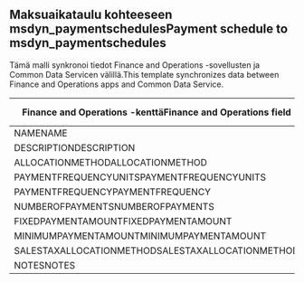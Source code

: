 ## <a name="payment-schedule-to-msdyn_paymentschedules"></a><span data-ttu-id="d25dd-101">Maksuaikataulu kohteeseen msdyn_paymentschedules</span><span class="sxs-lookup"><span data-stu-id="d25dd-101">Payment schedule to msdyn_paymentschedules</span></span>

<span data-ttu-id="d25dd-102">Tämä malli synkronoi tiedot Finance and Operations -sovellusten ja Common Data Servicen välillä.</span><span class="sxs-lookup"><span data-stu-id="d25dd-102">This template synchronizes data between Finance and Operations apps and Common Data Service.</span></span>

<span data-ttu-id="d25dd-103">Finance and Operations -kenttä</span><span class="sxs-lookup"><span data-stu-id="d25dd-103">Finance and Operations field</span></span> | <span data-ttu-id="d25dd-104">Määritystyyppi</span><span class="sxs-lookup"><span data-stu-id="d25dd-104">Map type</span></span> | <span data-ttu-id="d25dd-105">Muu Dynamics 365 -kenttä</span><span class="sxs-lookup"><span data-stu-id="d25dd-105">Other Dynamics 365 field</span></span> | <span data-ttu-id="d25dd-106">Oletusarvo</span><span class="sxs-lookup"><span data-stu-id="d25dd-106">Default value</span></span>
---|---|---|---
<span data-ttu-id="d25dd-107">NAME</span><span class="sxs-lookup"><span data-stu-id="d25dd-107">NAME</span></span> | = | <span data-ttu-id="d25dd-108">msdyn_name</span><span class="sxs-lookup"><span data-stu-id="d25dd-108">msdyn_name</span></span> | 
<span data-ttu-id="d25dd-109">DESCRIPTION</span><span class="sxs-lookup"><span data-stu-id="d25dd-109">DESCRIPTION</span></span> | = | <span data-ttu-id="d25dd-110">msdyn_description</span><span class="sxs-lookup"><span data-stu-id="d25dd-110">msdyn_description</span></span> | 
<span data-ttu-id="d25dd-111">ALLOCATIONMETHOD</span><span class="sxs-lookup"><span data-stu-id="d25dd-111">ALLOCATIONMETHOD</span></span> | >< | <span data-ttu-id="d25dd-112">msdyn_allocationmethod</span><span class="sxs-lookup"><span data-stu-id="d25dd-112">msdyn_allocationmethod</span></span> | 
<span data-ttu-id="d25dd-113">PAYMENTFREQUENCYUNITS</span><span class="sxs-lookup"><span data-stu-id="d25dd-113">PAYMENTFREQUENCYUNITS</span></span> | >< | <span data-ttu-id="d25dd-114">msdyn_paymentfrequencyunit</span><span class="sxs-lookup"><span data-stu-id="d25dd-114">msdyn_paymentfrequencyunit</span></span> | 
<span data-ttu-id="d25dd-115">PAYMENTFREQUENCY</span><span class="sxs-lookup"><span data-stu-id="d25dd-115">PAYMENTFREQUENCY</span></span> | = | <span data-ttu-id="d25dd-116">msdyn_paymentfrequency</span><span class="sxs-lookup"><span data-stu-id="d25dd-116">msdyn_paymentfrequency</span></span> | 
<span data-ttu-id="d25dd-117">NUMBEROFPAYMENTS</span><span class="sxs-lookup"><span data-stu-id="d25dd-117">NUMBEROFPAYMENTS</span></span> | = | <span data-ttu-id="d25dd-118">msdyn_numberofpayments</span><span class="sxs-lookup"><span data-stu-id="d25dd-118">msdyn_numberofpayments</span></span> | 
<span data-ttu-id="d25dd-119">FIXEDPAYMENTAMOUNT</span><span class="sxs-lookup"><span data-stu-id="d25dd-119">FIXEDPAYMENTAMOUNT</span></span> | = | <span data-ttu-id="d25dd-120">msdyn_fixedpaymentamount</span><span class="sxs-lookup"><span data-stu-id="d25dd-120">msdyn_fixedpaymentamount</span></span> | 
<span data-ttu-id="d25dd-121">MINIMUMPAYMENTAMOUNT</span><span class="sxs-lookup"><span data-stu-id="d25dd-121">MINIMUMPAYMENTAMOUNT</span></span> | = | <span data-ttu-id="d25dd-122">msdyn_minimumpaymentamount</span><span class="sxs-lookup"><span data-stu-id="d25dd-122">msdyn_minimumpaymentamount</span></span> | 
<span data-ttu-id="d25dd-123">SALESTAXALLOCATIONMETHOD</span><span class="sxs-lookup"><span data-stu-id="d25dd-123">SALESTAXALLOCATIONMETHOD</span></span> | >< | <span data-ttu-id="d25dd-124">msdyn_salestaxallocationmethod</span><span class="sxs-lookup"><span data-stu-id="d25dd-124">msdyn_salestaxallocationmethod</span></span> | 
<span data-ttu-id="d25dd-125">NOTES</span><span class="sxs-lookup"><span data-stu-id="d25dd-125">NOTES</span></span> | = | <span data-ttu-id="d25dd-126">msdyn_note</span><span class="sxs-lookup"><span data-stu-id="d25dd-126">msdyn_note</span></span> | 
